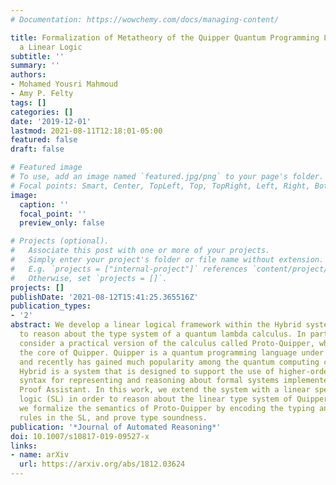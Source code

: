 ```yaml
---
# Documentation: https://wowchemy.com/docs/managing-content/

title: Formalization of Metatheory of the Quipper Quantum Programming Language in
  a Linear Logic
subtitle: ''
summary: ''
authors:
- Mohamed Yousri Mahmoud
- Amy P. Felty
tags: []
categories: []
date: '2019-12-01'
lastmod: 2021-08-11T12:18:01-05:00
featured: false
draft: false

# Featured image
# To use, add an image named `featured.jpg/png` to your page's folder.
# Focal points: Smart, Center, TopLeft, Top, TopRight, Left, Right, BottomLeft, Bottom, BottomRight.
image:
  caption: ''
  focal_point: ''
  preview_only: false

# Projects (optional).
#   Associate this post with one or more of your projects.
#   Simply enter your project's folder or file name without extension.
#   E.g. `projects = ["internal-project"]` references `content/project/deep-learning/index.md`.
#   Otherwise, set `projects = []`.
projects: []
publishDate: '2021-08-12T15:41:25.365516Z'
publication_types:
- '2'
abstract: We develop a linear logical framework within the Hybrid system and use it
  to reason about the type system of a quantum lambda calculus. In particular, we
  consider a practical version of the calculus called Proto-Quipper, which contains
  the core of Quipper. Quipper is a quantum programming language under active development
  and recently has gained much popularity among the quantum computing communities.
  Hybrid is a system that is designed to support the use of higher-order abstract
  syntax for representing and reasoning about formal systems implemented in the Coq
  Proof Assistant. In this work, we extend the system with a linear specification
  logic (SL) in order to reason about the linear type system of Quipper. To this end,
  we formalize the semantics of Proto-Quipper by encoding the typing and evaluation
  rules in the SL, and prove type soundness.
publication: '*Journal of Automated Reasoning*'
doi: 10.1007/s10817-019-09527-x
links:
- name: arXiv
  url: https://arxiv.org/abs/1812.03624
---
```

